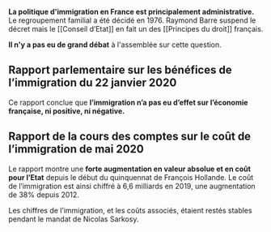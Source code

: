 **La politique d'immigration en France est principalement administrative.** Le regroupement familial a été décidé en 1976. Raymond Barre suspend le décret mais le [[Conseil d’Etat]] en fait un des [[Principes du droit]] français. 

**Il n'y a pas eu de grand débat** à l'assemblée sur cette question.

## Rapport parlementaire sur les bénéfices de l’immigration du 22 janvier 2020

Ce rapport conclue que **l’immigration n’a pas eu d’effet sur l’économie française, ni positive, ni négative.**

## Rapport de la cours des comptes sur le coût de l’immigration de mai 2020

Le rapport montre une **forte augmentation en valeur absolue et en coût pour l’Etat** depuis le début du quinquennat de François Hollande. Le coût de l’immigration est ainsi chiffré à 6,6 milliards en 2019, une augmentation de 38% depuis 2012.

Les chiffres de l’immigration, et les coûts associés, étaient restés stables pendant le mandat de Nicolas Sarkosy.